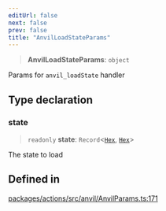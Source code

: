 ```yaml
---
editUrl: false
next: false
prev: false
title: "AnvilLoadStateParams"
---
```


> **AnvilLoadStateParams**: `object`

Params for `anvil_loadState` handler

## Type declaration

### state

> `readonly` **state**: `Record`\<[`Hex`](/reference/tevm/actions/type-aliases/hex/), [`Hex`](/reference/tevm/actions/type-aliases/hex/)\>

The state to load

## Defined in

[packages/actions/src/anvil/AnvilParams.ts:171](https://github.com/qbzzt/tevm-monorepo/blob/main/packages/actions/src/anvil/AnvilParams.ts#L171)
